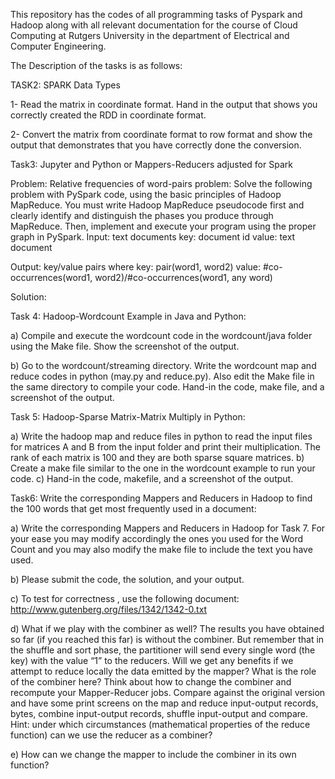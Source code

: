 This repository has the codes of all programming tasks of Pyspark and Hadoop along with all relevant documentation for the course of Cloud Computing at Rutgers University in the department of Electrical and Computer Engineering.

The Description of the tasks is as follows:

TASK2: SPARK Data Types

1- Read the matrix in coordinate format. Hand in the output that shows you correctly created the RDD in coordinate format.

2- Convert the matrix from coordinate format to row format and show the output that demonstrates that you have correctly done the conversion.

Task3: Jupyter and Python or Mappers-Reducers adjusted for Spark

Problem: Relative frequencies of word-pairs problem: Solve the following problem with PySpark code, using the basic principles of Hadoop MapReduce. You must write Hadoop MapReduce pseudocode first and clearly identify and distinguish the phases you produce through MapReduce. Then, implement and execute your program using the proper graph in PySpark.
Input: text documents
key: document id
value: text document

Output: key/value pairs where
key: pair(word1, word2)
value: #co-occurrences(word1, word2)/#co-occurrences(word1, any word)

Solution:

Task 4: Hadoop-Wordcount Example in Java and Python:

a) Compile and execute the wordcount code in the wordcount/java folder using the Make file. Show the screenshot of the output.

b) Go to the wordcount/streaming directory. Write the wordcount map and reduce codes in python (may.py and reduce.py). Also edit the Make file in the same directory to compile your code. Hand-in the code, make file, and a screenshot of the output.



Task 5: Hadoop-Sparse Matrix-Matrix Multiply in Python:

a) Write the hadoop map and reduce files in python to read the input files for matrices A and B from the input folder and print their multiplication. The rank of each matrix is 100 and they are both sparse square matrices.
b) Create a make file similar to the one in the wordcount example to run your code.
c) Hand-in the code, makefile, and a screenshot of the output.

Task6: Write the corresponding Mappers and Reducers in Hadoop to find the 100 words that get most frequently used in a document:

a)	Write the corresponding Mappers and Reducers in Hadoop for Task 7. For your ease you may modify accordingly the ones you used for the Word Count and you may also modify the make file to include the text you have used.

b)	Please submit the code, the solution, and your output.

c)	To test for correctness , use the following document: http://www.gutenberg.org/files/1342/1342-0.txt

d)	What if we play with the combiner as well? The results you have obtained so far (if you reached this far) is without the combiner. But remember that in the shuffle and sort phase, the partitioner will send every single word (the key) with the value “1” to the reducers. Will we get any benefits if we attempt to reduce locally the data emitted by the mapper? What is the role of the combiner here? Think about how to change the combiner and recompute your Mapper-Reducer jobs. Compare against the original version and have some print screens on the map and reduce input-output records, bytes, combine input-output records, shuffle input-output and compare. Hint: under which circumstances (mathematical properties of the reduce function) can we use the reducer as a combiner?

e)	How can we change the mapper to include the combiner in its own function?


